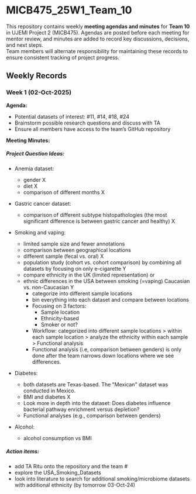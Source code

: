 # MICB475_25W1_Team_10
This repository contains weekly **meeting agendas and minutes** for **Team 10** in UJEMI Project 2 (MICB475).
Agendas are posted before each meeting for mentor review, and minutes are added to record key discussions, decisions, and next steps.  
Team members will alternate responsibility for maintaining these records to ensure consistent tracking of project progress.

## Weekly Records
### Week 1 (02-Oct-2025)
**Agenda:**
* Potential datasets of interest: #11, #14, #18, #24
* Brainstorm possible research questions and discuss with TA
* Ensure all members have access to the team’s GitHub repository

**Meeting Minutes:**
##### Project Question Ideas: #####
- Anemia dataset:
  - gender X
  - diet X
  - comparison of different months X
  
- Gastric cancer dataset:
  - comparison of different subtype histopathologies (the most significant difference is between gastric cancer and healthy) X
  
- Smoking and vaping: 
  - limited sample size and fewer annotations
  - comparison between geographical locations
  - different sample (fecal vs. oral) X
  - population study (cohort vs. cohort comparison) by combining all datasets by focusing on only e-cigarette Y
  - compare ethnicity in the UK (limited representation) or
  - ethnic differences in the USA between smoking (=vaping) Caucasian vs. non-Caucasian Y 
    - categorize into different sample locations
    - bin everything into each dataset and compare between locations
    - Focusing on 3 factors: 
      - Sample location
      - Ethnicity-based
      - Smoker or not?
    - Workflow: categorized into different sample locations > within each sample location > analyze the ethnicity within each sample > Functional analysis 
    - Functional analysis (i.e, comparison between genders) is only done after the team narrows down locations where we see differences.
   
- Diabetes:
  - both datasets are Texas-based. The "Mexican" dataset was conducted in Mexico. 
  - BMI and diabetes X
  - Look more in depth into the dataset: Does diabetes influence bacterial pathway enrichment versus depletion?
  - Functional analyses (e.g., comparison between genders) 

- Alcohol:
  - alcohol consumption vs BMI
 

##### Action items: #####
- add TA Ritu onto the repository and the team #
- explore the USA_Smoking_Datasets
- look into literature to search for additional smoking/microbiome datasets with additional ethnicity (by tomorrow 03-Oct-24) 



